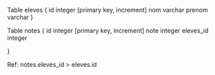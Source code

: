 Table eleves {
  id integer [primary key, increment]
  nom varchar
  prenom varchar
}
  
 Table notes {
 id integer [primary key, increment]
 note integer
 eleves_id integer

}
 
Ref: notes.eleves_id > eleves.id